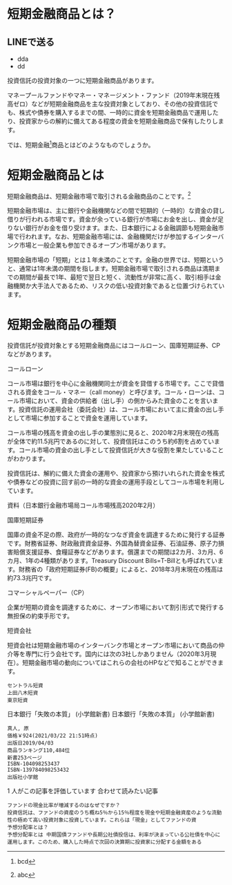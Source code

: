 
# 短期金融商品とは？
LINEで送る
----

* dda
* dd

投資信託の投資対象の一つに短期金融商品があります。

マネープールファンドやマネー・マネージメント・ファンド（2019年末現在残高ゼロ）などが短期金融商品を主な投資対象としており、その他の投資信託でも、株式や債券を購入するまでの間、一時的に資金を短期金融商品で運用したり、投資家からの解約に備えてある程度の資金を短期金融商品で保有したりします。

では、短期金融[^2]商品とはどのようなものでしょうか。


# 短期金融商品とは

短期金融商品は、短期金融市場で取引される金融商品のことです。[^1]

[^1]: abc
[^2]: bcd

短期金融市場は、主に銀行や金融機関などの間で短期的（一時的）な資金の貸し借りが行われる市場です。資金が余っている銀行が市場にお金を出し、資金が足りない銀行がお金を借り受けます。また、日本銀行による金融調節も短期金融市場で行われます。なお、短期金融市場には、金融機関だけが参加するインターバンク市場と一般企業も参加できるオープン市場があります。

短期金融市場の「短期」とは１年未満のことです。金融の世界では、短期というと、通常は1年未満の期間を指します。短期金融市場で取引される商品は満期までの期間が最長で1年、最短で翌日と短く、流動性が非常に高く、取引相手は金融機関か大手法人であるため、リスクの低い投資対象であると位置づけられています。



# 短期金融商品の種類

投資信託が投資対象とする短期金融商品にはコールローン、国庫短期証券、CPなどがあります。


コールローン

コール市場は銀行を中心に金融機関同士が資金を貸借する市場です。ここで貸借される資金をコール・マネー（call money）と呼びます。コール・ローンは、コール市場において、資金の供給者（出し手）の側からみた資金のことを言います。投資信託の運用会社（委託会社）は、コール市場において主に資金の出し手として市場に参加することで資金を運用しています。

コール市場の残高を資金の出し手の業態別に見ると、2020年2月末現在の残高が全体で約11.5兆円であるのに対して、投資信託はこのうち約6割を占めています。コール市場の資金の出し手として投資信託が大きな役割を果たしていることがわかります。

投資信託は、解約に備えた資金の運用や、投資家から預けいれられた資金を株式や債券などの投資に回す前の一時的な資金の運用手段としてコール市場を利用しています。

資料（日本銀行金融市場局コール市場残高2020年2月）


国庫短期証券

国庫の資金不足の際、政府が一時的なつなぎ資金を調達するために発行する証券です。財務省証券、財政融資資金証券、外国為替資金証券、石油証券、原子力損害賠償支援証券、食糧証券などがあります。償還までの期間は2カ月、3カ月、6カ月、1年の4種類があります。Treasury Discount Bills=T-Billとも呼ばれています。財務省の「政府短期証券(FB)の概要」によると、2018年3月末現在の残高は約73.3兆円です。


コマーシャルペーパー（CP）

企業が短期の資金を調達するために、オープン市場において割引形式で発行する無担保の約束手形です。




短資会社

短資会社は短期金融市場のインターバンク市場とオープン市場において商品の仲介等を専門に行う会社です。国内には次の3社しかありません（2020年3月現在）。短期金融市場の動向についてはこれらの会社のHPなどで知ることができます。



    セントラル短資
    上田八木短資
    東京短資


日本銀行「失敗の本質」 (小学館新書)
日本銀行「失敗の本質」 (小学館新書)

    真人, 原
    価格￥924(2021/03/22 21:51時点)
    出版日2019/04/03
    商品ランキング110,484位
    新書253ページ
    ISBN-104098253437
    ISBN-139784098253432
    出版社小学館

  1 人がこの記事を評価しています
合わせて読みたい記事

    ファンドの現金比率が増減するのはなぜですか？
    投資信託は、ファンドの資産のうち概ね5％から15％程度を現金や短期金融資産のような流動性の極めて高い投資対象に投資しています。これらは「現金」としてファンドの資
    予想分配率とは？
    予想分配率とは 中期国債ファンドや長期公社債投信は、利率が決まっている公社債を中心に運用します。このため、購入した時点で次回の決算期に投資家に分配する金額をある
